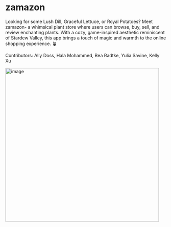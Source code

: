 # zamazon
Looking for some Lush Dill, Graceful Lettuce, or Royal Potatoes? Meet zamazon- a whimsical plant store where users can browse, buy, sell, and review enchanting plants. With a cozy, game-inspired aesthetic reminiscent of Stardew Valley, this app brings a touch of magic and warmth to the online shopping experience. 🪴

Contributors: Ally Doss, Hala Mohammed, Bea Radtke, Yulia Savine, Kelly Xu

<img width="481" alt="image" src="https://github.com/user-attachments/assets/0d2b84c9-b3f2-4c48-8f75-95e5938d78a2" />
